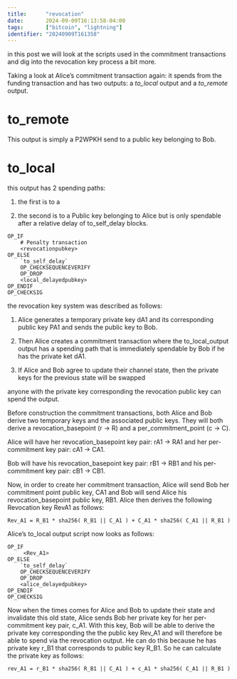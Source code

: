 ```yaml
---
title:      "revocation"
date:       2024-09-09T16:13:58-04:00
tags:       ["bitcoin", "lightning"]
identifier: "20240909T161358"
---
```


in this post we will look at the scripts used in the commitment transactions and dig into the revocation key process a bit more.

Taking a look at Alice’s commitment transaction again: it spends from the funding transaction and has two outputs: a *to_local* output and a *to_remote* output.

# to_remote 

This output is simply a P2WPKH send to a public key belonging to Bob.

# to_local 

this output has 2 spending paths:

1. the first is to a <revocationpubkey>

2. the second is to a Public key belonging to Alice but is only spendable after a relative delay of to_self_delay blocks.


```
OP_IF
    # Penalty transaction
    <revocationpubkey>
OP_ELSE
    `to_self_delay`
    OP_CHECKSEQUENCEVERIFY
    OP_DROP
    <local_delayedpubkey>
OP_ENDIF
OP_CHECKSIG
```


 the revocation key system was described as follows:
 
1. Alice generates a temporary private key dA1 and its corresponding public key PA1 and sends the public key to Bob.

2. Then Alice creates a commitment transaction where the to_local_output output has a spending path that is immediately spendable by Bob if he has the private ket dA1.

3. If Alice and Bob agree to update their channel state, then the private keys for the previous state will be swapped

anyone with the private key corresponding the revocation public key can spend the output.

Before construction the commitment transactions, both Alice and Bob derive two temporary keys and the associated public keys. They will both derive a revocation_basepoint (r -> R) and a per_commitment_point (c -> C).

Alice will have her revocation_basepoint key pair: rA1 -> RA1 and her per-commitment key pair: cA1 -> CA1.

Bob will have his revocation_basepoint key pair: rB1 -> RB1 and his per-commitment key pair: cB1 -> CB1.

Now, in order to create her commitment transaction, Alice will send Bob her commitment point public key, CA1 and Bob will send Alice his revocation_basepoint public key, RB1. Alice then derives the following Revocation key RevA1 as follows:

`Rev_A1 = R_B1 * sha256( R_B1 || C_A1 ) + C_A1 * sha256( C_A1 || R_B1 )` 

Alice’s to_local output script now looks as follows:

```
OP_IF
     <Rev_A1>
OP_ELSE
    `to_self_delay`
    OP_CHECKSEQUENCEVERIFY
    OP_DROP
    <alice_delayedpubkey>
OP_ENDIF
OP_CHECKSIG
```

Now when the times comes for Alice and Bob to update their state and invalidate this old state, Alice sends Bob her private key for her per-commitment key pair, c_A1. With this key, Bob will be able to derive the private key corresponding the the public key Rev_A1 and will therefore be able to spend via the revocation output. He can do this because he has private key r_B1 that corresponds to public key R_B1. So he can calculate the private key as follows:

`rev_A1 = r_B1 * sha256( R_B1 || C_A1 ) + c_A1 * sha256( C_A1 || R_B1 )` 

